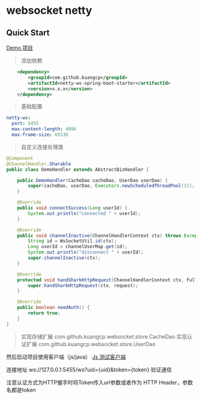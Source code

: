 # websocket netty

## Quick Start
[Demo 项目](/netty-ws-server-demo)

> 添加依赖

```xml
    <dependency>
        <groupId>com.github.kuangcp</groupId>
        <artifactId>netty-ws-spring-boot-starter</artifactId>
        <version>x.x.x</version>
    </dependency>
```

> 基础配置

```yaml
netty-ws:
  port: 5455
  max-content-length: 4096
  max-frame-size: 65536

```

> 自定义连接处理类
```java
@Component
@ChannelHandler.Sharable
public class DemoHandler extends AbstractBizHandler {

    public DemoHandler(CacheDao cacheDao, UserDao userDao) {
        super(cacheDao, userDao, Executors.newScheduledThreadPool(1));
    }

    @Override
    public void connectSuccess(Long userId) {
        System.out.println("connected " + userId);
    }

    @Override
    public void channelInactive(ChannelHandlerContext ctx) throws Exception {
        String id = WsSocketUtil.id(ctx);
        Long userId = channelUserMap.get(id);
        System.out.println("disconnect " + userId);
        super.channelInactive(ctx);
    }

    @Override
    protected void handSharkHttpRequest(ChannelHandlerContext ctx, FullHttpRequest request) {
        super.handSharkHttpRequest(ctx, request);
    }

    @Override
    public boolean needAuth() {
        return true;
    }
}
```
> 实现存储扩展 com.github.kuangcp.websocket.store.CacheDao 
> 实现认证扩展 com.github.kuangcp.websocket.store.UserDao

然后启动项目使用客户端（js/java） [Js 测试客户端](/netty-ws-server-demo/src/main/resources/client.html)

连接地址 ws://127.0.0.1:5455/ws?uid={uid}&token={token} 验证通信

注意认证方式为HTTP握手时将Token传入url参数或者作为 HTTP Header，参数名都是token


